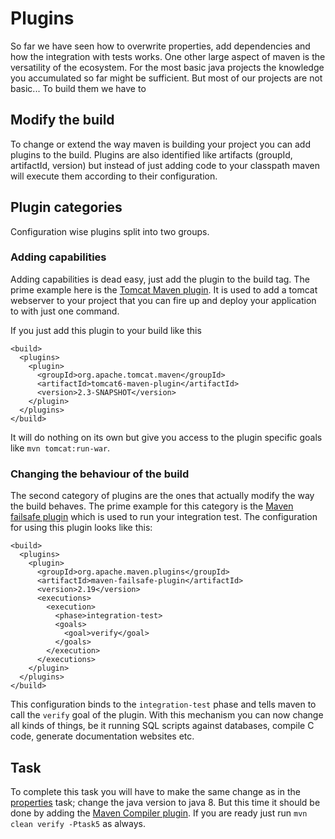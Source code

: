 # Plugins

So far we have seen how to overwrite properties, add dependencies and how the integration with tests works.
One other large aspect of maven is the versatility of the ecosystem. For the most basic java projects the knowledge
you accumulated so far might be sufficient. But most of our projects are not basic... To build them we have to

## Modify the build

To change or extend the way maven is building your project you can add plugins to the build. Plugins are also
identified like artifacts (groupId, artifactId, version) but instead of just adding code to your classpath
maven will execute them according to their configuration.

## Plugin categories
Configuration wise plugins split into two groups.

### Adding capabilities
Adding capabilities is dead easy, just add the plugin to the build tag. The prime example here is the
[Tomcat Maven plugin](http://tomcat.apache.org/maven-plugin.html). It is used to add a tomcat webserver to your
project that you can fire up and deploy your application to with just one command.

If you just add this plugin to your build like this
```
<build>
  <plugins>
    <plugin>
      <groupId>org.apache.tomcat.maven</groupId>
      <artifactId>tomcat6-maven-plugin</artifactId>
      <version>2.3-SNAPSHOT</version>
    </plugin>
  </plugins>
</build>
```
It will do nothing on its own but give you access to the plugin specific goals like `mvn tomcat:run-war`.

### Changing the behaviour of the build
The second category of plugins are the ones that actually modify the way the build behaves. The prime example
for this category is the [Maven failsafe plugin](https://maven.apache.org/surefire/maven-failsafe-plugin/) which
is used to run your integration test. The configuration for using this plugin looks like this:

```
<build>
  <plugins>
    <plugin>
      <groupId>org.apache.maven.plugins</groupId>
      <artifactId>maven-failsafe-plugin</artifactId>
      <version>2.19</version>
      <executions>
        <execution>
          <phase>integration-test>
          <goals>
            <goal>verify</goal>
          </goals>
        </execution>
      </executions>
    </plugin>
  </plugins>
</build>
```

This configuration binds to the `integration-test` phase and tells maven to call the `verify` goal of the plugin.
With this mechanism you can now change all kinds of things, be it running SQL scripts against databases, compile C code,
generate documentation websites etc.

## Task

To complete this task you will have to make the same change as in the [properties](../03_properties/properties.md) task;
change the java version to java 8. But this time it should be done by adding the
[Maven Compiler plugin](https://maven.apache.org/plugins/maven-compiler-plugin/). If you are ready just run
`mvn clean verify -Ptask5` as always.